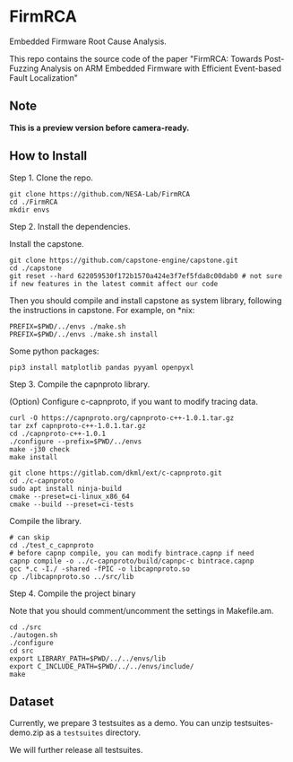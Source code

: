 # FirmRCA

Embedded Firmware Root Cause Analysis.

This repo contains the source code of the paper "FirmRCA: Towards Post-Fuzzing Analysis on ARM Embedded Firmware with Efficient Event-based Fault Localization"

## Note

**This is a preview version before camera-ready.**

## How to Install

Step 1. Clone the repo.

```shell
git clone https://github.com/NESA-Lab/FirmRCA
cd ./FirmRCA
mkdir envs
```

Step 2. Install the dependencies.

Install the capstone.

```shell
git clone https://github.com/capstone-engine/capstone.git
cd ./capstone
git reset --hard 622059530f172b1570a424e3f7ef5fda8c00dab0 # not sure if new features in the latest commit affect our code
```

Then you should compile and install capstone as system library, following the instructions in capstone.
For example, on *nix:

```shell
PREFIX=$PWD/../envs ./make.sh
PREFIX=$PWD/../envs ./make.sh install
```

Some python packages:

```shell
pip3 install matplotlib pandas pyyaml openpyxl 
```

Step 3. Compile the capnproto library.

(Option) Configure c-capnproto, if you want to modify tracing data.

```shell
curl -O https://capnproto.org/capnproto-c++-1.0.1.tar.gz
tar zxf capnproto-c++-1.0.1.tar.gz
cd ./capnproto-c++-1.0.1
./configure --prefix=$PWD/../envs
make -j30 check
make install
```

```shell
git clone https://gitlab.com/dkml/ext/c-capnproto.git
cd ./c-capnproto
sudo apt install ninja-build
cmake --preset=ci-linux_x86_64
cmake --build --preset=ci-tests
```

Compile the library.

```shell
# can skip 
cd ./test_c_capnproto
# before capnp compile, you can modify bintrace.capnp if need
capnp compile -o ../c-capnproto/build/capnpc-c bintrace.capnp 
gcc *.c -I./ -shared -fPIC -o libcapnproto.so
cp ./libcapnproto.so ../src/lib
```

Step 4. Compile the project binary

Note that you should comment/uncomment the settings in Makefile.am.

```shell
cd ./src
./autogen.sh
./configure
cd src
export LIBRARY_PATH=$PWD/../../envs/lib
export C_INCLUDE_PATH=$PWD/../../envs/include/
make
```

## Dataset 

Currently, we prepare 3 testsuites as a demo. You can unzip testsuites-demo.zip as a `testsuites` directory.

We will further release all testsuites.
